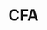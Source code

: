 ---
title: CFA
crosslinks:
- cfajerk
- sportsarefun
- stocks
- SecurityAnalysis
- FinancialCareers
- personalfinance
- intermittentfasting
- Accounting
- Drama
- pathwaytomoresuccess
- xkcd
- WildSpace
---